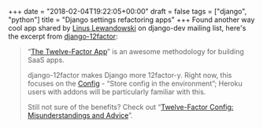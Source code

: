 +++
date = "2018-02-04T19:22:05+00:00"
draft = false
tags = ["django", "python"]
title = "Django settings refactoring apps"
+++
Found another way cool app shared by [Linus Lewandowski](http://lew21.net/) on django-dev mailing list, here's the excerpt from [django-12factor](http://lew21.net/):

> “[The Twelve-Factor App](https://12factor.net/)” is an awesome methodology for building SaaS apps.
>
> django-12factor makes Django more 12factor-y. Right now, this focuses on the [Config](https://12factor.net/config) - “Store config in the environment”; Heroku users with addons will be particularly familiar with this.
>
> Still not sure of the benefits? Check out “[Twelve-Factor Config: Misunderstandings and Advice](https://blog.doismellburning.co.uk/2014/10/06/twelve-factor-config-misunderstandings-and-advice/)”.
